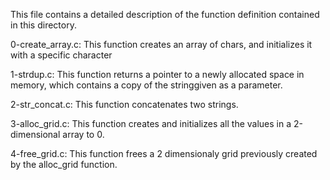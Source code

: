 This file contains a detailed description of the function definition contained in this directory.

  0-create_array.c: This function creates an array of chars, and initializes it with a specific character

  1-strdup.c: This function returns a pointer to a newly allocated space in memory, which contains a copy of the stringgiven as a parameter.

  2-str_concat.c: This function concatenates two strings.

  3-alloc_grid.c: This function creates and initializes all the values in a 2-dimensional array to 0.

  4-free_grid.c: This function frees a 2 dimensionaly grid previously created by the alloc_grid function.
